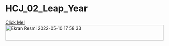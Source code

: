# HCJ_02_Leap_Year

[Click Me!](https://brs14shn.github.io/HCJ_02_Leap_Year/)
<img width="100%" height=50vh alt="Ekran Resmi 2022-05-10 17 58 33" src="https://user-images.githubusercontent.com/99876715/167659318-52d93631-c1d7-49ce-8557-a6a40e5e9152.png">
